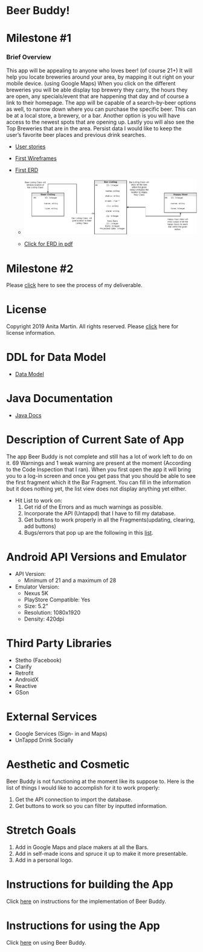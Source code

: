 # Beer Buddy!

# Milestone #1

### Brief Overview

This app will be appealing to anyone who loves beer! (of course 21+) It will help you locate
breweries around your area, by mapping it out right on your mobile device. (using Google Maps) 
When you click on the different breweries you will be able display top brewery they carry, 
the hours they are open, any specials/event that are happening that day and of course a link to their
homepage. The app will be capable of a search-by-beer options as well, to narrow down where you can
purchase the specific beer. This can be at a local store, a brewery, or a bar. Another option is 
you will have access to the newest spots that are opening up. Lastly you will also see the Top 
Breweries that are in the area. Persist data I would like to keep the user’s favorite beer places and 
previous drink searches.

* [User stories](docs/user-stories.md)

* [First Wireframes](docs/wireframes.md)

* [First ERD](docs/erd.md)

    *  ![ERD in png](docs/ERD-1.png)
    
    *  [Click for ERD in pdf](docs/ERD-1.pdf)
    
    
    
# Milestone #2

Please [click](docs/Milestone-Deliverable.md) here to see the process of my deliverable.

# License
Copyright 2019 Anita Martin. All rights reserved.
Please [click](docs/License.md) here for license information.

# DDL for Data Model

* [Data Model](docs/data-model.md)

# Java Documentation

* [Java Docs](docs/api/overview-summary.html)

# Description of Current Sate of App
The app Beer Buddy is not complete and still has a lot of work left to do on it. 69 Warnings
and 1 weak warning are present at the moment (According to the Code Inspection that I ran).
When you first open the app it will bring you to a log-in screen and once you get pass that
you should be able to see the first fragment which it the Bar Fragment. You can fill in the 
information but it does nothing yet, the list view does not display anything yet either.  
 
* Hit List to work on:
    1. Get rid of the Errors and as much warnings as possible.
    2. Incorporate the API (Untappd) that I have to fill my database.
    3. Get buttons to work properly in all the Fragments(updating, clearing, add buttons)
    4. Bugs/errors that pop up are the following in this [list](docs/List-of-Errors.md).
    
# Android API Versions and Emulator
  - API Version: 
    - Minimum of 21 and a maximum of 28
  - Emulator Version: 
    - Nexus 5K
    - PlayStore Compatible: Yes
    - Size: 5.2"
    - Resolution: 1080x1920
    - Density: 420dpi
    
# Third Party Libraries
- Stetho (Facebook)
- Clarify
- Retrofit
- AndroidX
- Reactive
- GSon

# External Services
- Google Services (Sign- in and Maps)
- UnTappd Drink Socially

# Aesthetic and Cosmetic
Beer Buddy is not functioning at the moment like its suppose to. 
Here is the list of things I would like to accomplish for it to work properly:
1. Get the API connection to import the database.
2. Get buttons to work so you can filter by inputted information.

# Stretch Goals
1. Add in Google Maps and place makers at all the Bars.
2. Add in self-made icons and spruce it up to make it more presentable.
3. Add in a personal logo.

# Instructions for building the App
Click [here](docs/BuildingTheApp.md) on instructions for the implementation of Beer Buddy.


# Instructions for using the App
Click [here](docs/InstructionsForBeerBuddy.md) on using Beer Buddy.


